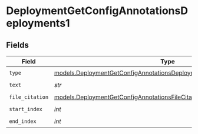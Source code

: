 # DeploymentGetConfigAnnotationsDeployments1


## Fields

| Field                                                                                                                                                  | Type                                                                                                                                                   | Required                                                                                                                                               | Description                                                                                                                                            |
| ------------------------------------------------------------------------------------------------------------------------------------------------------ | ------------------------------------------------------------------------------------------------------------------------------------------------------ | ------------------------------------------------------------------------------------------------------------------------------------------------------ | ------------------------------------------------------------------------------------------------------------------------------------------------------ |
| `type`                                                                                                                                                 | [models.DeploymentGetConfigAnnotationsDeploymentsRequestRequestBodyType](../models/deploymentgetconfigannotationsdeploymentsrequestrequestbodytype.md) | :heavy_check_mark:                                                                                                                                     | N/A                                                                                                                                                    |
| `text`                                                                                                                                                 | *str*                                                                                                                                                  | :heavy_check_mark:                                                                                                                                     | N/A                                                                                                                                                    |
| `file_citation`                                                                                                                                        | [models.DeploymentGetConfigAnnotationsFileCitation](../models/deploymentgetconfigannotationsfilecitation.md)                                           | :heavy_check_mark:                                                                                                                                     | N/A                                                                                                                                                    |
| `start_index`                                                                                                                                          | *int*                                                                                                                                                  | :heavy_check_mark:                                                                                                                                     | N/A                                                                                                                                                    |
| `end_index`                                                                                                                                            | *int*                                                                                                                                                  | :heavy_check_mark:                                                                                                                                     | N/A                                                                                                                                                    |
